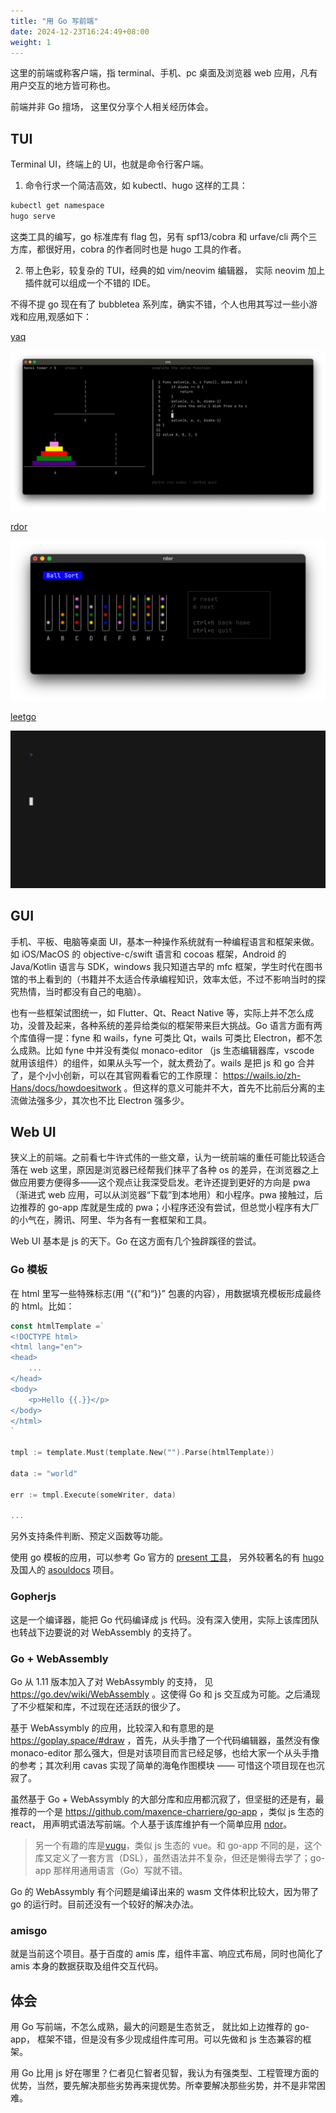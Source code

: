 ```yaml
---
title: "用 Go 写前端"
date: 2024-12-23T16:24:49+08:00
weight: 1
---
```


这里的前端或称客户端，指 terminal、手机、pc 桌面及浏览器 web 应用，凡有用户交互的地方皆可称也。

前端并非 Go 擅场， 这里仅分享个人相关经历体会。

## TUI

Terminal UI，终端上的 UI，也就是命令行客户端。

1. 命令行求一个简洁高效，如 kubectl、hugo 这样的工具：

```sh
kubectl get namespace
hugo serve
```

这类工具的编写，go 标准库有 flag 包，另有 spf13/cobra 和 urfave/cli 两个三方库，都很好用，cobra 的作者同时也是 hugo 工具的作者。

2. 带上色彩，较复杂的 TUI，经典的如 vim/neovim 编辑器， 实际 neovim 加上插件就可以组成一个不错的 IDE。

不得不提 go 现在有了 bubbletea 系列库，确实不错，个人也用其写过一些小游戏和应用,观感如下：

[yaq](https://github.com/zrcoder/yaqs)

![codestar-hanoi](hanoi.png)

[rdor](https://github.com/zrcoder/rdor)

![ballsort](ballsort.png)

[leetgo](https://github.com/zrcoder/leetgo)

![leetgo](example.gif)

## GUI

手机、平板、电脑等桌面 UI，基本一种操作系统就有一种编程语言和框架来做。如 iOS/MacOS 的 objective-c/swift 语言和 cocoas 框架，Android 的 Java/Kotlin 语言与 SDK，windows 我只知道古早的 mfc 框架，学生时代在图书馆的书上看到的（书籍并不太适合传承编程知识，效率太低，不过不影响当时的探究热情，当时都没有自己的电脑）。

也有一些框架试图统一，如 Flutter、Qt、React Native 等，实际上并不怎么成功，没普及起来，各种系统的差异给类似的框架带来巨大挑战。Go 语言方面有两个库值得一提：fyne 和 wails，fyne 可类比 Qt，wails 可类比 Electron，都不怎么成熟。比如 fyne 中并没有类似 monaco-editor （js 生态编辑器库，vscode 就用该组件）的组件，如果从头写一个，就太费劲了。wails 是把 js 和 go 合并了，是个小小创新，可以在其官网看看它的工作原理： https://wails.io/zh-Hans/docs/howdoesitwork 。但这样的意义可能并不大，首先不比前后分离的主流做法强多少，其次也不比 Electron 强多少。

## Web UI

狭义上的前端。之前看七牛许式伟的一些文章，认为一统前端的重任可能比较适合落在 web 这里，原因是浏览器已经帮我们抹平了各种 os 的差异，在浏览器之上做应用要方便得多——这个观点让我深受启发。老许还提到更好的方向是 pwa（渐进式 web 应用，可以从浏览器“下载”到本地用）和小程序。pwa 接触过，后边推荐的 go-app 库就是生成的 pwa；小程序还没有尝试，但总觉小程序有大厂的小气在，腾讯、阿里、华为各有一套框架和工具。

Web UI 基本是 js 的天下。Go 在这方面有几个独辟蹊径的尝试。

### Go 模板

在 html 里写一些特殊标志(用 “{{”和“}}” 包裹的内容），用数据填充模板形成最终的 html。比如：

```go
const htmlTemplate =`
<!DOCTYPE html>
<html lang="en">
<head>
    ...
</head>
<body>
    <p>Hello {{.}}</p>
</body>
</html>
`

tmpl := template.Must(template.New("").Parse(htmlTemplate))

data := "world"

err := tmpl.Execute(someWriter, data)

...
```

另外支持条件判断、预定义函数等功能。

使用 go 模板的应用，可以参考 Go 官方的 [present 工具](https://github.com/golang/tools/tree/master/cmd/present)， 另外较著名的有 [hugo](https://github.com/gohugoio/hugo) 及国人的 [asouldocs](https://github.com/asoul-sig/asouldocs) 项目。

### Gopherjs

这是一个编译器，能把 Go 代码编译成 js 代码。没有深入使用，实际上该库团队也转战下边要说的对 WebAssembly 的支持了。

### Go + WebAssembly

Go 从 1.11 版本加入了对 WebAssymbly 的支持， 见 https://go.dev/wiki/WebAssembly 。这使得 Go 和 js 交互成为可能。之后涌现了不少框架和库，不过现在还活跃的很少了。

基于 WebAssymbly 的应用，比较深入和有意思的是 https://goplay.space/#draw ，首先，从头手撸了一个代码编辑器，虽然没有像 monaco-editor 那么强大，但是对该项目而言已经足够，也给大家一个从头手撸的参考；其次利用 cavas 实现了简单的海龟作图模块 —— 可惜这个项目现在也沉寂了。

虽然基于 Go + WebAssymbly 的大部分库和应用都沉寂了，但坚挺的还是有，最推荐的一个是 https://github.com/maxence-charriere/go-app ，类似 js 生态的 react， 用声明式语法写前端。个人基于该库维护有一个简单应用 [ndor](https://ndor.netlify.app)。

> 另一个有趣的库是[vugu](https://github.com/vugu/vugu)，类似 js 生态的 vue。和 go-app 不同的是，这个库又定义了一套方言（DSL），虽然语法并不复杂，但还是懒得去学了；go-app 那样用通用语言（Go）写就不错。

Go 的 WebAssymbly 有个问题是编译出来的 wasm 文件体积比较大，因为带了 go 的运行时。目前还没有一个较好的解决办法。

### amisgo

就是当前这个项目。基于百度的 amis 库，组件丰富、响应式布局，同时也简化了 amis 本身的数据获取及组件交互代码。

## 体会

用 Go 写前端，不怎么成熟，最大的问题是生态贫乏， 就比如上边推荐的 go-app， 框架不错，但是没有多少现成组件库可用。可以先做和 js 生态兼容的框架。

用 Go 比用 js 好在哪里？仁者见仁智者见智，我认为有强类型、工程管理方面的优势，当然，要先解决那些劣势再来提优势。所幸要解决那些劣势，并不是非常困难。
